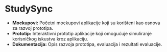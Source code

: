 # StudySync

- **Mockupovi:** Početni mockupovi aplikacije koji su korišteni kao osnova za razvoj prototipa.
- **Prototip:** Interaktivni prototip aplikacije koji omogućuje simuliranje korisničkog iskustva kroz aplikaciju.
- **Dokumentacija:** Opis razvoja prototipa, evaluacija i rezultati evaluacije.
